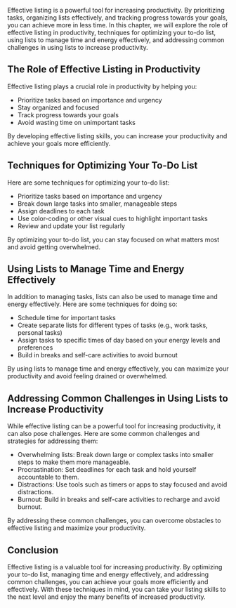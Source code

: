 
Effective listing is a powerful tool for increasing productivity. By prioritizing tasks, organizing lists effectively, and tracking progress towards your goals, you can achieve more in less time. In this chapter, we will explore the role of effective listing in productivity, techniques for optimizing your to-do list, using lists to manage time and energy effectively, and addressing common challenges in using lists to increase productivity.

The Role of Effective Listing in Productivity
---------------------------------------------

Effective listing plays a crucial role in productivity by helping you:

* Prioritize tasks based on importance and urgency
* Stay organized and focused
* Track progress towards your goals
* Avoid wasting time on unimportant tasks

By developing effective listing skills, you can increase your productivity and achieve your goals more efficiently.

Techniques for Optimizing Your To-Do List
-----------------------------------------

Here are some techniques for optimizing your to-do list:

* Prioritize tasks based on importance and urgency
* Break down large tasks into smaller, manageable steps
* Assign deadlines to each task
* Use color-coding or other visual cues to highlight important tasks
* Review and update your list regularly

By optimizing your to-do list, you can stay focused on what matters most and avoid getting overwhelmed.

Using Lists to Manage Time and Energy Effectively
-------------------------------------------------

In addition to managing tasks, lists can also be used to manage time and energy effectively. Here are some techniques for doing so:

* Schedule time for important tasks
* Create separate lists for different types of tasks (e.g., work tasks, personal tasks)
* Assign tasks to specific times of day based on your energy levels and preferences
* Build in breaks and self-care activities to avoid burnout

By using lists to manage time and energy effectively, you can maximize your productivity and avoid feeling drained or overwhelmed.

Addressing Common Challenges in Using Lists to Increase Productivity
--------------------------------------------------------------------

While effective listing can be a powerful tool for increasing productivity, it can also pose challenges. Here are some common challenges and strategies for addressing them:

* Overwhelming lists: Break down large or complex tasks into smaller steps to make them more manageable.
* Procrastination: Set deadlines for each task and hold yourself accountable to them.
* Distractions: Use tools such as timers or apps to stay focused and avoid distractions.
* Burnout: Build in breaks and self-care activities to recharge and avoid burnout.

By addressing these common challenges, you can overcome obstacles to effective listing and maximize your productivity.

Conclusion
----------

Effective listing is a valuable tool for increasing productivity. By optimizing your to-do list, managing time and energy effectively, and addressing common challenges, you can achieve your goals more efficiently and effectively. With these techniques in mind, you can take your listing skills to the next level and enjoy the many benefits of increased productivity.
